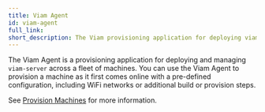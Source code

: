 ```yaml
---
title: Viam Agent
id: viam-agent
full_link:
short_description: The Viam provisioning application for deploying viam-server.
---
```


The Viam Agent is a provisioning application for deploying and managing `viam-server` across a fleet of machines.
You can use the Viam Agent to provision a machine as it first comes online with a pre-defined configuration, including WiFi networks or additional build or provision steps.

See [Provision Machines](/build/provision/) for more information.
